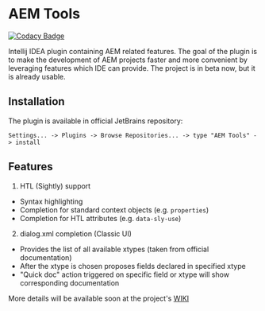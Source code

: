 # AEM Tools

[![Codacy Badge](https://api.codacy.com/project/badge/Grade/3f9068782fb9457b9c4c7e535710b15e)](https://www.codacy.com/app/DmytroTroynikov/aemtools?utm_source=github.com&utm_medium=referral&utm_content=DmytroTroynikov/aemtools&utm_campaign=badger)

Intellij IDEA plugin containing AEM related features. The goal of the plugin is to make the development of AEM projects faster and more convenient by leveraging features which IDE can provide.
The project is in beta now, but it is already usable. 

## Installation 
The plugin is available in official JetBrains repository:

`Settings... -> Plugins -> Browse Repositories... -> type "AEM Tools" -> install`

## Features
1. HTL (Sightly) support
  * Syntax highlighting
  * Completion for standard context objects (e.g. `properties`)
  * Completion for HTL attributes (e.g. `data-sly-use`)

2. dialog.xml completion (Classic UI)
  * Provides the list of all available xtypes (taken from official documentation)
  * After the xtype is chosen proposes fields declared in specified xtype
  * "Quick doc" action triggered on specific field or xtype will show corresponding documentation 

More details will be available soon at the project's [WIKI](https://github.com/DmytroTroynikov/aemtools/wiki)
